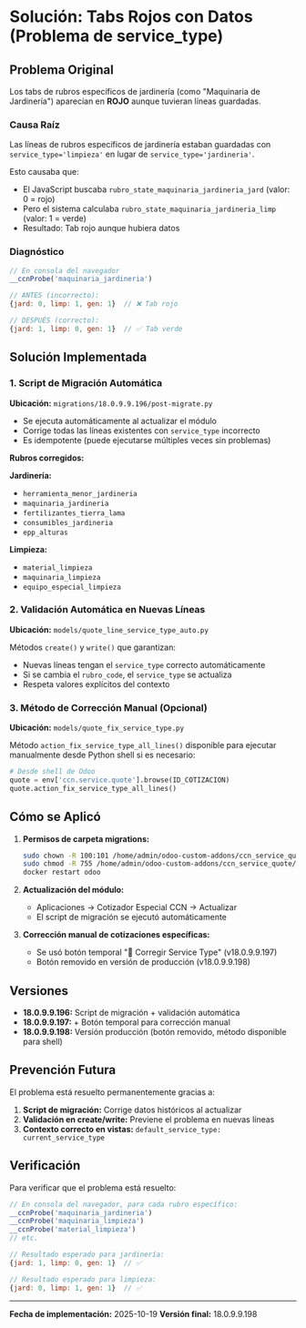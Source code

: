 # Solución: Tabs Rojos con Datos (Problema de service_type)

## Problema Original

Los tabs de rubros específicos de jardinería (como "Maquinaria de Jardinería") aparecían en **ROJO** aunque tuvieran líneas guardadas.

### Causa Raíz

Las líneas de rubros específicos de jardinería estaban guardadas con `service_type='limpieza'` en lugar de `service_type='jardineria'`.

Esto causaba que:
- El JavaScript buscaba `rubro_state_maquinaria_jardineria_jard` (valor: 0 = rojo)
- Pero el sistema calculaba `rubro_state_maquinaria_jardineria_limp` (valor: 1 = verde)
- Resultado: Tab rojo aunque hubiera datos

### Diagnóstico

```javascript
// En consola del navegador
__ccnProbe('maquinaria_jardineria')

// ANTES (incorrecto):
{jard: 0, limp: 1, gen: 1}  // ❌ Tab rojo

// DESPUÉS (correcto):
{jard: 1, limp: 0, gen: 1}  // ✅ Tab verde
```

## Solución Implementada

### 1. Script de Migración Automática

**Ubicación:** `migrations/18.0.9.9.196/post-migrate.py`

- Se ejecuta automáticamente al actualizar el módulo
- Corrige todas las líneas existentes con `service_type` incorrecto
- Es idempotente (puede ejecutarse múltiples veces sin problemas)

**Rubros corregidos:**

**Jardinería:**
- `herramienta_menor_jardineria`
- `maquinaria_jardineria`
- `fertilizantes_tierra_lama`
- `consumibles_jardineria`
- `epp_alturas`

**Limpieza:**
- `material_limpieza`
- `maquinaria_limpieza`
- `equipo_especial_limpieza`

### 2. Validación Automática en Nuevas Líneas

**Ubicación:** `models/quote_line_service_type_auto.py`

Métodos `create()` y `write()` que garantizan:
- Nuevas líneas tengan el `service_type` correcto automáticamente
- Si se cambia el `rubro_code`, el `service_type` se actualiza
- Respeta valores explícitos del contexto

### 3. Método de Corrección Manual (Opcional)

**Ubicación:** `models/quote_fix_service_type.py`

Método `action_fix_service_type_all_lines()` disponible para ejecutar manualmente desde Python shell si es necesario:

```python
# Desde shell de Odoo
quote = env['ccn.service.quote'].browse(ID_COTIZACION)
quote.action_fix_service_type_all_lines()
```

## Cómo se Aplicó

1. **Permisos de carpeta migrations:**
   ```bash
   sudo chown -R 100:101 /home/admin/odoo-custom-addons/ccn_service_quote/migrations
   sudo chmod -R 755 /home/admin/odoo-custom-addons/ccn_service_quote/migrations
   docker restart odoo
   ```

2. **Actualización del módulo:**
   - Aplicaciones → Cotizador Especial CCN → Actualizar
   - El script de migración se ejecutó automáticamente

3. **Corrección manual de cotizaciones específicas:**
   - Se usó botón temporal "🔧 Corregir Service Type" (v18.0.9.9.197)
   - Botón removido en versión de producción (v18.0.9.9.198)

## Versiones

- **18.0.9.9.196:** Script de migración + validación automática
- **18.0.9.9.197:** + Botón temporal para corrección manual
- **18.0.9.9.198:** Versión producción (botón removido, método disponible para shell)

## Prevención Futura

El problema está resuelto permanentemente gracias a:

1. **Script de migración:** Corrige datos históricos al actualizar
2. **Validación en create/write:** Previene el problema en nuevas líneas
3. **Contexto correcto en vistas:** `default_service_type: current_service_type`

## Verificación

Para verificar que el problema está resuelto:

```javascript
// En consola del navegador, para cada rubro específico:
__ccnProbe('maquinaria_jardineria')
__ccnProbe('maquinaria_limpieza')
__ccnProbe('material_limpieza')
// etc.

// Resultado esperado para jardinería:
{jard: 1, limp: 0, gen: 1}  // ✅

// Resultado esperado para limpieza:
{jard: 0, limp: 1, gen: 1}  // ✅
```

---

**Fecha de implementación:** 2025-10-19
**Versión final:** 18.0.9.9.198
